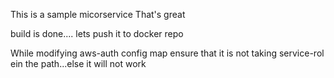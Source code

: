 This is a sample micorservice
That's great

build is done....
lets push it to docker repo

While modifying aws-auth config map ensure that it is not taking service-rol ein the path...else it will not work